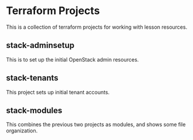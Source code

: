 # Terraform Projects

This is a collection of terraform projects for working with lesson resources.

## stack-adminsetup

This is to set up the initial OpenStack admin resources.

## stack-tenants

This project sets up initial tenant accounts.

## stack-modules

This combines the previous two projects as modules, and shows some file
organization.
